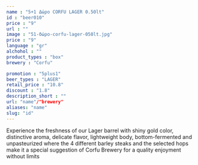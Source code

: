 ```yaml
---
name : "5+1 Δώρο CORFU LAGER 0.50lt"
id : "beer010"
price : "9"
url : ""
image : "51-δώρο-corfu-lager-050lt.jpg"
price : "9"
language : "gr"
alchohol : ""
product_types : "box"
brewery : "Corfu"

promotion : "5plus1"
beer_types : "LAGER"
retail_price : "10.8"
discount : "1.8"
description_short : ""
url: "name"/"brewery"
aliases: "name"
slug: "id"
---
```


Experience the freshness of our Lager barrel with shiny gold color, distinctive aroma, delicate flavor, lightweight body, bottom-fermented and unpasteurized where the 4 different barley steaks and the selected hops make it a special suggestion of Corfu Brewery for a quality enjoyment without limits